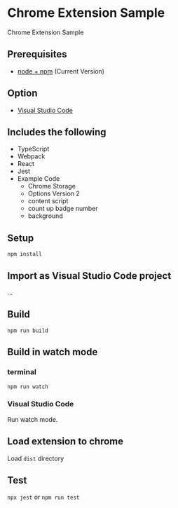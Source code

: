 # Chrome Extension Sample

Chrome Extension Sample

## Prerequisites

- [node + npm](https://nodejs.org/) (Current Version)

## Option

- [Visual Studio Code](https://code.visualstudio.com/)

## Includes the following

- TypeScript
- Webpack
- React
- Jest
- Example Code
  - Chrome Storage
  - Options Version 2
  - content script
  - count up badge number
  - background

## Setup

```
npm install
```

## Import as Visual Studio Code project

...

## Build

```
npm run build
```

## Build in watch mode

### terminal

```
npm run watch
```

### Visual Studio Code

Run watch mode.

## Load extension to chrome

Load `dist` directory

## Test

`npx jest` or `npm run test`

